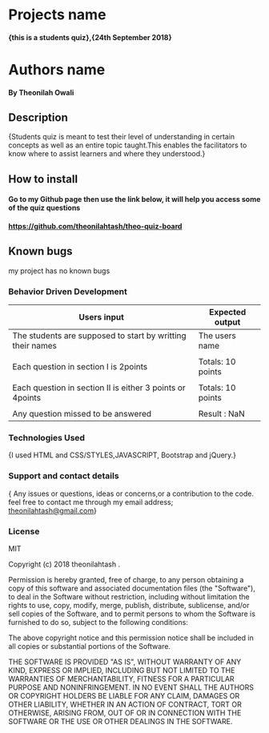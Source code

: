 #  Projects name

#### {this is a students quiz},{24th September 2018}

#  Authors name
#### By Theonilah Owali

##  Description
{Students quiz is meant to test their level of understanding in certain concepts as well as an entire topic taught.This enables the facilitators to know where to assist learners and where they understood.}

##  How to install
####  Go to my Github page then use the link below, it will help you access some of the quiz questions
####  https://github.com/theonilahtash/theo-quiz-board
## Known bugs
my project has no known bugs
###  Behavior Driven Development
Users input                                               |             Expected output
----------------------------------------------------------|------------------------------------------------------------
The students are supposed to start by writting their names| The users name
                                                          |
Each question in section I is 2points                     | Totals: 10 points                                          
                                                          |
Each question in section II is either 3 points or 4points | Totals: 10 points                                          
                                                          |
Any question missed to be answered                        | Result : NaN                                                


### Technologies Used
{I used HTML and CSS/STYLES,JAVASCRIPT, Bootstrap and jQuery.}

### Support and contact details
{ Any issues or questions, ideas or concerns,or a contribution to the code. feel free to contact me through my email address; theonilahtash@gmail.com}

### License
MIT

Copyright (c)  2018 theonilahtash .

Permission is hereby granted, free of charge, to any person obtaining a copy
of this software and associated documentation files (the "Software"), to deal
in the Software without restriction, including without limitation the rights
to use, copy, modify, merge, publish, distribute, sublicense, and/or sell
copies of the Software, and to permit persons to whom the Software is
furnished to do so, subject to the following conditions:

The above copyright notice and this permission notice shall be included in all
copies or substantial portions of the Software.

THE SOFTWARE IS PROVIDED "AS IS", WITHOUT WARRANTY OF ANY KIND, EXPRESS OR
IMPLIED, INCLUDING BUT NOT LIMITED TO THE WARRANTIES OF MERCHANTABILITY,
FITNESS FOR A PARTICULAR PURPOSE AND NONINFRINGEMENT. IN NO EVENT SHALL THE
AUTHORS OR COPYRIGHT HOLDERS BE LIABLE FOR ANY CLAIM, DAMAGES OR OTHER
LIABILITY, WHETHER IN AN ACTION OF CONTRACT, TORT OR OTHERWISE, ARISING FROM,
OUT OF OR IN CONNECTION WITH THE SOFTWARE OR THE USE OR OTHER DEALINGS IN THE
SOFTWARE.
